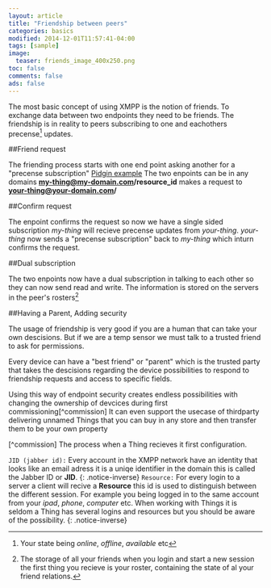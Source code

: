 ```yaml
---
layout: article
title: "Friendship between peers"
categories: basics
modified: 2014-12-01T11:57:41-04:00
tags: [sample]
image:
  teaser: friends_image_400x250.png
toc: false
comments: false
ads: false
---
```



The most basic concept of using XMPP is the notion of 
friends. To exchange data between two endpoints they need to be
friends. The friendship is in reality to peers subscribing to one and
eachothers precense[^precense] updates.

[^precense]: Your state being *online*, *offline*, *available* etc 

##Friend request

The friending process starts with one end point asking another for a
"precense subscription" [Pidgin example][pidgin-ex]
The two enpoints can be in any domains **my-thing@my-domain.com/resource_id** makes a request to **your-thing@your-domain.com/**

##Confirm request

The enpoint confirms the request so now we have a single sided
subscription *my-thing* will recieve precense updates from
*your-thing*.  *your-thing* now sends a "precense subscription"
back to *my-thing* which inturn confirms the request. 

##Dual subscription

The two enpoints now have a dual subscription in talking to each other
so they can now send read and write. The information is stored on the
servers in the peer's rosters[^roster]

[^roster]: The storage of all your friends when you login and start a
new session the first thing you recieve is your roster, containing the
state of al your friend relations.

##Having a Parent, Adding security

The usage of friendship is very good if you are a human that can take your own descisions. But if we are a temp sensor we must talk to a trusted friend to ask for permissions.

Every device can have a "best friend" or "parent" which is the trusted party that takes the descisions regarding the device possibilities to respond to friendship requests and access to specific fields.

Using this way of endpoint security creates endless possibilities with
changing the ownership of devcices during first
commissioning[^commission] It can even support the usecase of
thirdparty delivering unnamed Things that you can buy in any store and then transfer them to be your own property

[^commission] The process when a Thing recieves it first configuration.

`JID (jabber id):` Every account in the XMPP network have an identity that looks like an email adress it is a uniqe identifier in the domain this is called the Jabber ID or **JID**. 
{: .notice-inverse}
`Resource:` For every login to a server a client will recive a **Resource** this id is used to distinguish between the different session. For example you being logged in to the same account from your *ipad*, *phone*, *computer* etc.
When working with Things it is seldom a Thing has several logins and resources but you should be aware of the possibility. 
{: .notice-inverse}

[pidgin-ex]: http://im.about.com/od/imfornewusers/ss/pidgin-account-adding-contacts.htm


